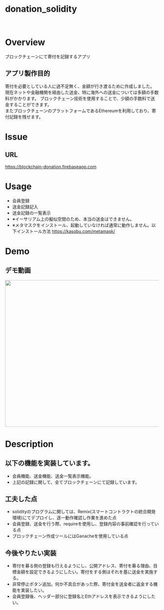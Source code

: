 donation_solidity
====
<br>

# Overview
ブロックチェーンにて寄付を記録するアプリ

## アプリ製作目的
寄付を必要としている人に過不足無く、金額が行き渡るために作成しました。
<br>
現在ネットや金融機関を経由した送金、特に海外への送金については多額の手数料がかかります。
ブロックチェーン技術を使用することで、少額の手数料で送金することができます。
<br>
またブロックチェーンのプラットフォームであるEthereumを利用しており、寄付記録を残せます。

# Issue
## URL
https://blockchain-donation.firebaseapp.com

# Usage
* 会員登録
* 送金記録記入
* 送金記録の一覧表示
* ※イーサリアム上の擬似空間のため、本当の送金はできません。
* ※メタマスクをインストール、起動していなければ通常に動作しません。以下インストール方法
https://kasobu.com/metamask/

# Demo
## デモ動画
<img src="https://user-images.githubusercontent.com/59793675/77986983-8b9ca480-7353-11ea-8866-46c2a566686a.gif" width="640" height="480">

# Description
## 以下の機能を実装しています。
* 会員機能、送金機能、送金一覧表示機能。
* 上記の記録に関して、全てブロックチェーンにて記録しています。

## 工夫した点
* solidityのプログラムに関しては、Remix(スマートコントラクトの統合開発環境)にてデプロイし、逐一動作確認し作業を進めた点
* 会員登録、送金を行う際、requireを使用し、登録内容の事前確認を行っている点
* ブロックチェーン作成ツールにはGanacheを使用している点

## 今後やりたい実装
* 寄付を募る側の登録も行えるようにし、公開アドレス、寄付を募る理由、目標金額を設定できるようにしたい。寄付をする側はそれを基に送金を実施する。
* 非常停止ボタン追加。何か不具合があった際、寄付金を送金者に返金する機能を実装したい。
* 会員登録後、ヘッダー部分に登録名とEthアドレスを表示できるようにしたい。



